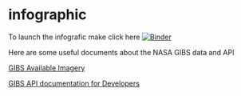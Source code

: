 # infographic


To launch the infografic make click here [![Binder](https://mybinder.org/badge_logo.svg)](https://mybinder.org/v2/gh/wavecampaign/infographic/master?urlpath=%2Fvoila%2Frender%2FTrashCleanUp%2Finfographic.ipynb)


Here are some useful documents about the NASA GIBS data and API

[GIBS Available Imagery](https://wiki.earthdata.nasa.gov/display/GIBS/GIBS+Available+Imagery+Products)

[GIBS API documentation for Developers](https://wiki.earthdata.nasa.gov/display/GIBS/GIBS+API+for+Developers)